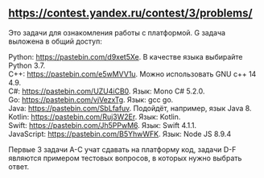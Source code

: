 ## https://contest.yandex.ru/contest/3/problems/

Это задачи для ознакомления работы с платформой. G задача выложена в общий доступ:

Python: https://pastebin.com/d9xet5Xe. В качестве языка выбирайте Python 3.7.<br>
C++: https://pastebin.com/e5wMVV1u. Можно использовать GNU c++ 14 4.9.<br>
C#: https://pastebin.com/UZU4iCB0. Язык: Mono C# 5.2.0.<br>
Go: https://pastebin.com/vjVezxTg. Язык: gcc go.<br>
Java: https://pastebin.com/SbLfafuv. Подойдёт, например, язык Java 8.<br>
Kotlin: https://pastebin.com/Ruj3W2Er. Язык: Kotlin.<br>
Swift: https://pastebin.com/Jh5PPwM6. Язык: Swift 4.1.1.<br>
JavaScript: https://pastebin.com/B5YhwWFK. Язык: Node JS 8.9.4

Первые 3 задачи A-С учат сдавать на платформу код, задачи D-F являются примером тестовых вопросов, в которых нужно
выбрать ответ.
